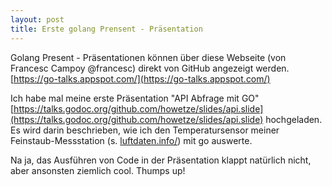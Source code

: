 ```yaml
---
layout: post
title: Erste golang Prensent - Präsentation
---
```


Golang Present - Präsentationen können über diese Webseite (von Francesc Campoy @francesc) direkt von GitHub angezeigt werden.
[https://go-talks.appspot.com/](https://go-talks.appspot.com/)

Ich habe mal meine erste Präsentation "API Abfrage mit GO"
[https://talks.godoc.org/github.com/howetze/slides/api.slide](https://talks.godoc.org/github.com/howetze/slides/api.slide) hochgeladen.
Es wird darin beschrieben, wie ich den Temperatursensor meiner Feinstaub-Messstation (s. [luftdaten.info/](luftdaten.info/)) mit go auswerte.

Na ja, das Ausführen von Code in der Präsentation klappt natürlich nicht, aber ansonsten ziemlich cool. Thumps up!
